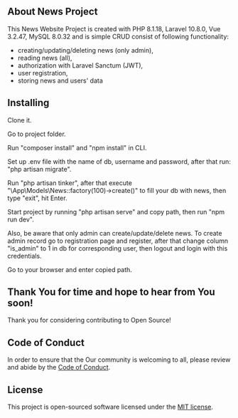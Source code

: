 

## About News Project

This News Website Project is created with PHP 8.1.18, Laravel 10.8.0, Vue 3.2.47, MySQL 8.0.32
and is simple CRUD consist of following functionality:
- creating/updating/deleting news (only admin),
- reading news (all),
- authorization with Laravel Sanctum (JWT),
- user registration,
- storing news and users' data


## Installing

Clone it.

Go to project folder.

Run "composer install" and "npm install" in CLI.

Set up .env file with the name of db, username and password, after that run: "php artisan migrate".

Run "php artisan tinker", after that execute "\App\Models\News::factory(100)->create()" to fill your db with news, then type "exit", hit Enter.

Start project by running "php artisan serve" and copy path, then run "npm run dev".

Also, be aware that only admin can create/update/delete news. To create admin record go to registration page and register, after that change column "is_admin" to 1 in db for corresponding user, then logout and login with this credentials.

Go to your browser and enter copied path.

## Thank You for time and hope to hear from You soon!

Thank you for considering contributing to Open Source! 

## Code of Conduct

In order to ensure that the Our community is welcoming to all, please review and abide by the [Code of Conduct](https://laravel.com/docs/contributions#code-of-conduct).

## License

This project is open-sourced software licensed under the [MIT license](https://opensource.org/licenses/MIT).

